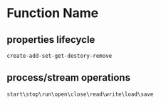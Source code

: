 # Function Name

## properties lifecycle
```
create-add-set-get-destory-remove
```

## process/stream operations
```
start\stop\run\open\close\read\write\load\save
```
